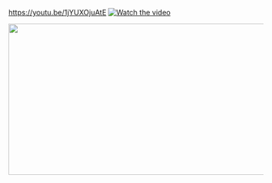 https://youtu.be/1jYUXOjuAtE
[![Watch the video](https://img.youtube.com/vi/1jYUXOjuAtE/hqdefault.jpg)](https://www.youtube.com/embed/1jYUXOjuAtE)

[<img src="https://img.youtube.com/vi/1jYUXOjuAtE/hqdefault.jpg" width="600" height="300"
/>](https://www.youtube.com/embed/1jYUXOjuAtE)
